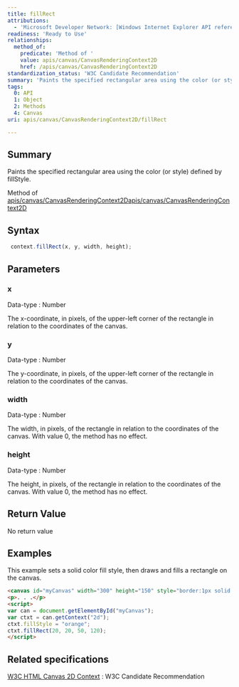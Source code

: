 ```yaml
---
title: fillRect
attributions:
  - 'Microsoft Developer Network: [Windows Internet Explorer API reference Article](http://msdn.microsoft.com/en-us/library/ie/hh828809%28v=vs.85%29.aspx)'
readiness: 'Ready to Use'
relationships:
  method_of:
    predicate: 'Method of '
    value: apis/canvas/CanvasRenderingContext2D
    href: /apis/canvas/CanvasRenderingContext2D
standardization_status: 'W3C Candidate Recommendation'
summary: 'Paints the specified rectangular area using the color (or style) defined by fillStyle.'
tags:
  0: API
  1: Object
  2: Methods
  4: Canvas
uri: apis/canvas/CanvasRenderingContext2D/fillRect

---
```

## <span>Summary</span>

Paints the specified rectangular area using the color (or style) defined by fillStyle.

Method of [apis/canvas/CanvasRenderingContext2D](/apis/canvas/CanvasRenderingContext2D)[apis/canvas/CanvasRenderingContext2D](/apis/canvas/CanvasRenderingContext2D)

## <span>Syntax</span>

``` js
 context.fillRect(x, y, width, height);
```

## <span>Parameters</span>

### <span>x</span>

 Data-type
:   Number

 The x-coordinate, in pixels, of the upper-left corner of the rectangle in relation to the coordinates of the canvas.

### <span>y</span>

 Data-type
:   Number

 The y-coordinate, in pixels, of the upper-left corner of the rectangle in relation to the coordinates of the canvas.

### <span>width</span>

 Data-type
:   Number

 The width, in pixels, of the rectangle in relation to the coordinates of the canvas. With value 0, the method has no effect.

### <span>height</span>

 Data-type
:   Number

 The height, in pixels, of the rectangle in relation to the coordinates of the canvas. With value 0, the method has no effect.

## <span>Return Value</span>

No return value

## <span>Examples</span>

This example sets a solid color fill style, then draws and fills a rectangle on the canvas.

``` html
<canvas id="myCanvas" width="300" height="150" style="border:1px solid blue;"></canvas>
<p>. . .</p>
<script>
var can = document.getElementById("myCanvas");
var ctxt = can.getContext("2d");
ctxt.fillStyle = "orange";
ctxt.fillRect(20, 20, 50, 120);
</script>
```

## <span>Related specifications</span>

[W3C HTML Canvas 2D Context](http://www.w3.org/TR/2dcontext/)
:   W3C Candidate Recommendation
